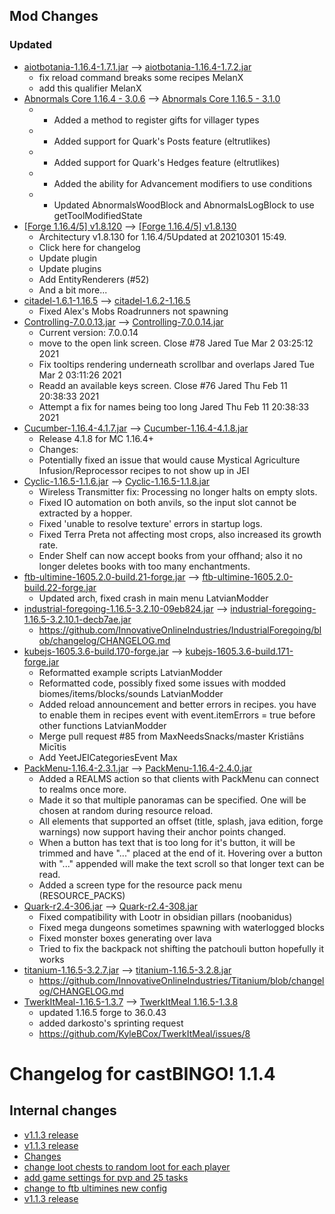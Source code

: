 ## Mod Changes
### Updated
- [aiotbotania-1.16.4-1.7.1.jar](https://www.curseforge.com/minecraft/mc-mods/aiot-botania/files/3185817) --> [aiotbotania-1.16.4-1.7.2.jar](https://www.curseforge.com/minecraft/mc-mods/aiot-botania/files/3224181)
	- fix reload command breaks some recipes  MelanX
	- add this qualifier  MelanX
- [Abnormals Core 1.16.4 - 3.0.6](https://www.curseforge.com/minecraft/mc-mods/abnormals-core/files/3157757) --> [Abnormals Core 1.16.5 - 3.1.0](https://www.curseforge.com/minecraft/mc-mods/abnormals-core/files/3218058)
	- * Added a method to register gifts for villager types
	- * Added support for Quark's Posts feature (eltrutlikes)
	- * Added support for Quark's Hedges feature (eltrutlikes)
	- * Added the ability for Advancement modifiers to use conditions
	- * Updated AbnormalsWoodBlock and AbnormalsLogBlock to use getToolModifiedState
- [[Forge 1.16.4/5] v1.8.120](https://www.curseforge.com/minecraft/mc-mods/architectury-forge/files/3214320) --> [[Forge 1.16.4/5] v1.8.130](https://www.curseforge.com/minecraft/mc-mods/architectury-forge/files/3222916)
	- Architectury v1.8.130 for 1.16.4/5Updated at 20210301 15:49.
	- Click here for changelog
	- Update plugin
	- Update plugins
	- Add EntityRenderers (#52)
	- And a bit more...
- [citadel-1.6.1-1.16.5](https://www.curseforge.com/minecraft/mc-mods/citadel/files/3198842) --> [ citadel-1.6.2-1.16.5 ](https://www.curseforge.com/minecraft/mc-mods/citadel/files/3220917)
	- Fixed Alex's Mobs Roadrunners not spawning
- [Controlling-7.0.0.13.jar](https://www.curseforge.com/minecraft/mc-mods/controlling/files/3200753) --> [Controlling-7.0.0.14.jar](https://www.curseforge.com/minecraft/mc-mods/controlling/files/3223560)
	- Current version: 7.0.0.14
	- move to the open link screen. Close #78  Jared  Tue Mar 2 03:25:12 2021
	- Fix tooltips rendering underneath scrollbar and overlaps  Jared  Tue Mar 2 03:11:26 2021
	- Readd an available keys screen. Close #76  Jared  Thu Feb 11 20:38:33 2021
	- Attempt a fix for names being too long  Jared  Thu Feb 11 20:38:33 2021
- [Cucumber-1.16.4-4.1.7.jar](https://www.curseforge.com/minecraft/mc-mods/cucumber/files/3212526) --> [Cucumber-1.16.4-4.1.8.jar](https://www.curseforge.com/minecraft/mc-mods/cucumber/files/3216456)
	- Release 4.1.8 for MC 1.16.4+
	- Changes:
	- Potentially fixed an issue that would cause Mystical Agriculture Infusion/Reprocessor recipes to not show up in JEI
- [Cyclic-1.16.5-1.1.6.jar](https://www.curseforge.com/minecraft/mc-mods/cyclic/files/3194448) --> [Cyclic-1.16.5-1.1.8.jar](https://www.curseforge.com/minecraft/mc-mods/cyclic/files/3221427)
	- Wireless Transmitter fix: Processing no longer halts on empty slots.
	- Fixed IO automation on both anvils, so the input slot cannot be extracted by a hopper.
	- Fixed 'unable to resolve texture' errors in startup logs.
	- Fixed Terra Preta not affecting most crops, also increased its growth rate.
	- Ender Shelf can now accept books from your offhand; also it no longer deletes books with too many enchantments.
- [ftb-ultimine-1605.2.0-build.21-forge.jar](https://www.curseforge.com/minecraft/mc-mods/ftb-ultimine/files/3213282) --> [ftb-ultimine-1605.2.0-build.22-forge.jar](https://www.curseforge.com/minecraft/mc-mods/ftb-ultimine/files/3216601)
	- Updated arch, fixed crash in main menu  LatvianModder
- [industrial-foregoing-1.16.5-3.2.10-09eb824.jar](https://www.curseforge.com/minecraft/mc-mods/industrial-foregoing/files/3204945) --> [industrial-foregoing-1.16.5-3.2.10.1-decb7ae.jar](https://www.curseforge.com/minecraft/mc-mods/industrial-foregoing/files/3223241)
	- https://github.com/InnovativeOnlineIndustries/IndustrialForegoing/blob/changelog/CHANGELOG.md
- [kubejs-1605.3.6-build.170-forge.jar](https://www.curseforge.com/minecraft/mc-mods/kubejs/files/3211037) --> [kubejs-1605.3.6-build.171-forge.jar](https://www.curseforge.com/minecraft/mc-mods/kubejs/files/3222777)
	- Reformatted example scripts  LatvianModder
	- Reformatted code, possibly fixed some issues with modded biomes/items/blocks/sounds  LatvianModder
	- Added reload announcement and better errors in recipes. you have to enable them in recipes event with event.itemErrors = true before other functions  LatvianModder
	- Merge pull request #85 from MaxNeedsSnacks/master  Kristiāns Micītis
	- Add YeetJEICategoriesEvent  Max
- [PackMenu-1.16.4-2.3.1.jar](https://www.curseforge.com/minecraft/mc-mods/packmenu/files/3172839) --> [PackMenu-1.16.4-2.4.0.jar](https://www.curseforge.com/minecraft/mc-mods/packmenu/files/3223408)
	- Added a REALMS action so that clients with PackMenu can connect to realms once more.
	- Made it so that multiple panoramas can be specified.  One will be chosen at random during resource reload.
	- All elements that supported an offset (title, splash, java edition, forge warnings) now support having their anchor points changed.
	- When a button has text that is too long for it's button, it will be trimmed and have "..." placed at the end of it.  Hovering over a button with "..." appended will make the text scroll so that longer text can be read.
	- Added a screen type for the resource pack menu (RESOURCE_PACKS)
- [Quark-r2.4-306.jar](https://www.curseforge.com/minecraft/mc-mods/quark/files/3212156) --> [Quark-r2.4-308.jar](https://www.curseforge.com/minecraft/mc-mods/quark/files/3221260)
	- Fixed compatibility with Lootr in obsidian pillars (noobanidus)
	- Fixed mega dungeons sometimes spawning with waterlogged blocks
	- Fixed monster boxes generating over lava
	- Tried to fix the backpack not shifting the patchouli button hopefully it works
- [titanium-1.16.5-3.2.7.jar](https://www.curseforge.com/minecraft/mc-mods/titanium/files/3204888) --> [titanium-1.16.5-3.2.8.jar](https://www.curseforge.com/minecraft/mc-mods/titanium/files/3223141)
	- https://github.com/InnovativeOnlineIndustries/Titanium/blob/changelog/CHANGELOG.md
- [TwerkItMeal-1.16.5-1.3.7](https://www.curseforge.com/minecraft/mc-mods/twerkitmeal/files/3189805) --> [TwerkItMeal 1.16.5-1.3.8](https://www.curseforge.com/minecraft/mc-mods/twerkitmeal/files/3223367)
	- updated 1.16.5 forge to 36.0.43
	- added darkosto's sprinting request
	- https://github.com/KyleBCox/TwerkItMeal/issues/8


# Changelog for castBINGO! 1.1.4
## Internal changes
- [v1.1.3 release](https://github.com/MelanX/castBINGO/commit/889278d84fa88983ed3b8dfbdc7073cd50793fa1)
- [v1.1.3 release](https://github.com/MelanX/castBINGO/commit/fb4a6c55342ed48cc5aacbd3c0148512741bbee9)
- [Changes](https://github.com/MelanX/castBINGO/commit/d3439f2d9ef6a7f24716551635864548ad358199)
- [change loot chests to random loot for each player](https://github.com/MelanX/castBINGO/commit/caa06117e1ff1d17ea1361e6c43a21adbdb28a01)
- [add game settings for pvp and 25 tasks](https://github.com/MelanX/castBINGO/commit/0f888d31b5713fa2cfb8e56e38839ba876f477be)
- [change to ftb ultimines new config](https://github.com/MelanX/castBINGO/commit/d1f5653a7a7a3e2a3000b05e594293fa6a400496)
- [v1.1.3 release](https://github.com/MelanX/castBINGO/commit/3fdb28e795a1e0e3fcf1f26c7704e907b0c1f08b)
